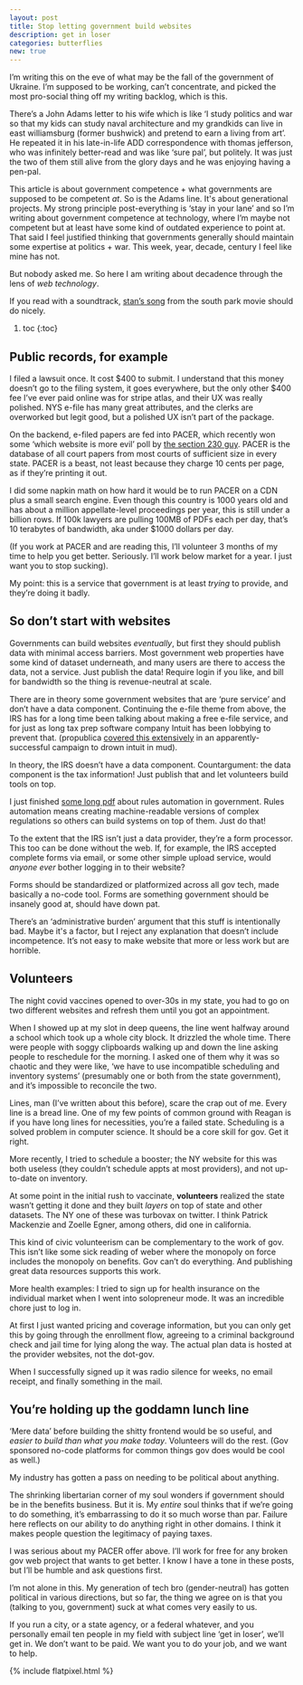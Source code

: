 ```yaml
---
layout: post
title: Stop letting government build websites
description: get in loser
categories: butterflies
new: true
---
```


I’m writing this on the eve of what may be the fall of the government of Ukraine.
I’m supposed to be working, can’t concentrate, and picked the most pro-social thing off my writing backlog, which is this.

There’s a John Adams letter to his wife which is like ‘I study politics and war so that my kids can study naval architecture and my grandkids can live in east williamsburg (former bushwick) and pretend to earn a living from art’.
He repeated it in his late-in-life ADD correspondence with thomas jefferson, who was infinitely better-read and was like ‘sure pal’, but politely.
It was just the two of them still alive from the glory days and he was enjoying having a pen-pal.

This article is about government competence + what governments are supposed to be competent *at*.
So is the Adams line. It's about generational projects.
My strong principle post-everything is ‘stay in your lane’ and so I’m writing about government competence at technology, where I’m maybe not competent but at least have some kind of outdated experience to point at.
That said I feel justified thinking that governments generally should maintain some expertise at politics + war.
This week, year, decade, century I feel like mine has not.

But nobody asked me. So here I am writing about decadence through the lens of *web technology*.

If you read with a soundtrack, [stan’s song](https://www.youtube.com/watch?v=rdl_kXUrdIs) from the south park movie should do nicely.

1. toc
{:toc}

## Public records, for example

I filed a lawsuit once.
It cost $400 to submit. I understand that this money doesn’t go to the filing system, it goes everywhere, but the only other $400 fee I’ve ever paid online was for stripe atlas, and their UX was really polished.
NYS e-file has many great attributes, and the clerks are overworked but legit good, but a polished UX isn’t part of the package.

On the backend, e-filed papers are fed into PACER, which recently won some ‘which website is more evil’ poll by [the section 230 guy](https://twitter.com/jkosseff/status/1492911436040974342).
PACER is the database of all court papers from most courts of sufficient size in every state.
PACER is a beast, not least because they charge 10 cents per page, as if they’re printing it out.

I did some napkin math on how hard it would be to run PACER on a CDN plus a small search engine.
Even though this country is 1000 years old and has about a million appellate-level proceedings per year, this is still under a billion rows.
If 100k lawyers are pulling 100MB of PDFs each per day, that’s 10 terabytes of bandwidth, aka under $1000 dollars per day.

(If you work at PACER and are reading this, I’ll volunteer 3 months of my time to help you get better. Seriously. I’ll work below market for a year. I just want you to stop sucking).

My point: this is a service that government is at least *trying* to provide, and they’re doing it badly.

## So don’t start with websites

Governments can build websites *eventually*, but first they should publish data with minimal access barriers.
Most government web properties have some kind of dataset underneath, and many users are there to access the data, not a service.
Just publish the data!
Require login if you like, and bill for bandwidth so the thing is revenue-neutral at scale.

There are in theory some government websites that are ‘pure service’ and don’t have a data component.
Continuing the e-file theme from above, the IRS has for a long time been talking about making a free e-file service, and for just as long tax prep software company Intuit has been lobbying to prevent that.
(propublica [covered this extensively](https://www.propublica.org/article/inside-turbotax-20-year-fight-to-stop-americans-from-filing-their-taxes-for-free) in an apparently-successful campaign to drown intuit in mud).

In theory, the IRS doesn’t have a data component.
Countargument: the data component is the tax information!
Just publish that and let volunteers build tools on top.

I just finished [some long pdf](https://beeckcenter.georgetown.edu/wp-content/uploads/2022/02/Benefit-Eligibility-Rules.pdf) about rules automation in government.
Rules automation means creating machine-readable versions of complex regulations so others can build systems on top of them.
Just do that!

To the extent that the IRS isn’t just a data provider, they’re a form processor.
This too can be done without the web.
If, for example, the IRS accepted complete forms via email, or some other simple upload service, would *anyone ever* bother logging in to their website?

Forms should be standardized or platformized across all gov tech, made basically a no-code tool.
Forms are something government should be insanely good at, should have down pat.

There’s an ‘administrative burden’ argument that this stuff is intentionally bad.
Maybe it's a factor, but I reject any explanation that doesn’t include incompetence.
It’s not easy to make website that more or less work but are horrible.

## Volunteers

The night covid vaccines opened to over-30s in my state,
you had to go on two different websites and refresh them until you got an appointment.

When I showed up at my slot in deep queens, the line went halfway around a school which took up a whole city block.
It drizzled the whole time.
There were people with soggy clipboards walking up and down the line asking people to reschedule for the morning.
I asked one of them why it was so chaotic and they were like, ‘we have to use incompatible scheduling and inventory systems’ (presumably one or both from the state government), and it’s impossible to reconcile the two.

Lines, man (I’ve written about this before), scare the crap out of me. Every line is a bread line.
One of my few points of common ground with Reagan is if you have long lines for necessities, you’re a failed state.
Scheduling is a solved problem in computer science. It should be a core skill for gov. Get it right.

More recently, I tried to schedule a booster; the NY website for this was both useless (they couldn’t schedule appts at most providers), and not up-to-date on inventory.

At some point in the initial rush to vaccinate, **volunteers** realized the state wasn’t getting it done and they built *layers* on top of state and other datasets.
The NY one of these was turbovax on twitter. I think Patrick Mackenzie and Zoelle Egner, among others, did one in california.

This kind of civic volunteerism can be complementary to the work of gov. This isn’t like some sick reading of weber where the monopoly on force includes the monopoly on benefits.
Gov can’t do everything.
And publishing great data resources supports this work.

More health examples:
I tried to sign up for health insurance on the individual market when I went into solopreneur mode.
It was an incredible chore just to log in.

At first I just wanted pricing and coverage information, but you can only get this by going through the enrollment flow, agreeing to a criminal background check and jail time for lying along the way.
The actual plan data is hosted at the provider websites, not the dot-gov.

When I successfully signed up it was radio silence for weeks, no email receipt, and finally something in the mail.

## You’re holding up the goddamn lunch line

‘Mere data’ before building the shitty frontend would be so useful, and *easier to build than what you make today*.
Volunteers will do the rest.
(Gov sponsored no-code platforms for common things gov does would be cool as well.)

My industry has gotten a pass on needing to be political about anything.

The shrinking libertarian corner of my soul wonders if government should be in the benefits business.
But it is.
My *entire* soul thinks that if we’re going to do something, it’s embarrassing to do it so much worse than par.
Failure here reflects on our ability to do anything right in other domains. I think it makes people question the legitimacy of paying taxes.

I was serious about my PACER offer above. I’ll work for free for any broken gov web project that wants to get better. I know I have a tone in these posts, but I’ll be humble and ask questions first.

I’m not alone in this.
My generation of tech bro (gender-neutral) has gotten political in various directions, but so far, the thing we agree on is that you (talking to you, government) suck at what comes very easily to us.

If you run a city, or a state agency, or a federal whatever, and you personally email ten people in my field with subject line ‘get in loser’, we’ll get in.
We don’t want to be paid.
We want you to do your job, and we want to help.

{% include flatpixel.html %}
